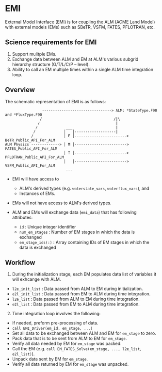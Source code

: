 # EMI
External Model Interface (EMI) is for coupling the ALM (ACME Land Model) 
with external models (EMs) such as SBeTR, VSFM, FATES, PFLOTRAN, etc.


## Science requirements for EMI
1. Support mulitple EMs.
2. Exchange data between ALM and EM at ALM's various subgrid hierarchy structure (G/T/L/C/P – level).
3. Ability to call an EM multiple times within a single ALM time integration loop.


## Overview

The schematic representation of EMI is as follows:

```
                 --------------------------------> ALM: *StateType.F90 and *FluxType.F90
                /                                 /|\
               /                                   |
              /             ___                    |
             /             │   │-------------------|
            /              │ E │------------------------>  BeTR_Public_API_For_ALM
ALM Physics -------------> │ M │------------------------>  FATES_Public_API_For_ALM
                           │ I │------------------------>  PFLOTRAN_Public_API_For_ALM
                           │   │------------------------>  VSFM_Public_API_For_ALM
                            ---
```

- EMI will have access to
  - ALM's derived types (e.g. `waterstate_vars`, `waterflux_vars`), and
  - Instances of EMs.

- EMs will not have access to ALM's derived types.

- ALM and EMs will exchange data (`emi_data`) that has following attributes:
  - `id` : Unique integer identifier
  - `num_em_stages` : Number of EM stages in which the data is exchanged
  - `em_stage_ids(:)` : Array containing IDs of EM stages in which the data is exchanged

## Workflow

1. During the initialization stage, each EM populates data list of variables it will exhcange with ALM.
  - `l2e_init_list` : Data passed from ALM to EM during initialization.
  - `e2l_init_list` : Data passed from EM to ALM during time integration.
  - `l2e_list` : Data passed from ALM to EM during time integration.
  - `e2l_list` : Data passed from EM to ALM during time integration.

2. Time integration loop involves the following:
  - If needed, preform pre-processing of data.
  -  `call EMI_Driver(em_id, em_stage, ...)`
  - Set all data to be exchanged between ALM and EM for `em_stage` to zero.
  - Pack data that is to be sent from ALM to EM for `em_stage`.
  - Verify all data needed by EM for `em_stage` was packed.
  - Call the EM (e.g. `call EM_FATES_Solve(em_stage, ..., l2e_list, e2l_list)`).
  - Unpack data sent by EM for `em_stage`.
  - Verify all data returned by EM for `em_stage` was unpacked.
